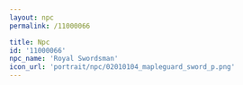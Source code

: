 ```yaml
---
layout: npc
permalink: /11000066

title: Npc
id: '11000066'
npc_name: 'Royal Swordsman'
icon_url: 'portrait/npc/02010104_mapleguard_sword_p.png'
---
```

